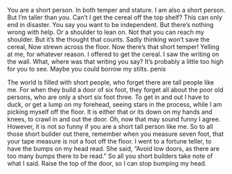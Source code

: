 You are a short person.
In both temper and stature.
I am also a short person.
But I’m taller than you.
Can’t I get the cereal off the top shelf?
This can only end in disaster.
You say you want to be independent.
But there’s nothing wrong with help.
Or a shoulder to lean on.
Not that you can reach my shoulder.
But it’s the thought that counts.
Sadly thinking won’t save the cereal,
Now strewn across the floor.
Now there’s that short temper!
Yelling at me, for whatever reason.
I offered to get the cereal.
I saw the writing on the wall.
What, where was that writing you say?
It’s probably a little too high for you to see.
Maybe you could borrow my stilts.
penis

The world is filled with short people,
who forget there are tall people like me.
For when they build a door of six foot,
they forget all about the poor old persons,
who are only a short six foot three.
To get in and out I have to duck,
or get a lump on my forehead,
seeing stars in the process,
while I am picking myself off the floor.
It is either that or its down on my hands and knees,
to crawl in and out the door.
Oh, now that may sound funny I agree.
However, it is not so funny if you are a short tall person like me.
So to all those short builder out there,
remember when you measure seven foot,
that your tape measure is not a foot off the floor.
I went to a fortune teller,
to have the bumps on my head read.
She said, “Avoid low doors,
as there are too many bumps there to be read.”
So all you short builders take note of what I said.
Raise the top of the door,
so I can stop bumping my head.
